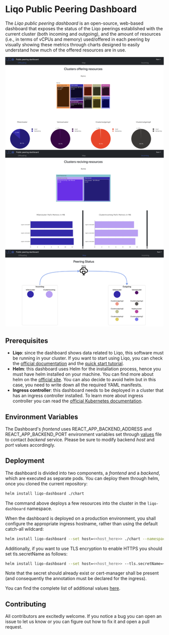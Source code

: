 # Liqo Public Peering Dashboard

The *Liqo public peering dashboard* is an open-source, web-based dashboard that exposes the status of the Liqo peerings established with the current cluster (both incoming and outgoing), and the amount of resources (i.e., in terms of vCPUs and memory) used/offered in each peering by visually showing these metrics through charts designed to easily understand how much of the offered resources are in use.

![Preview](./doc/images/screenshot1.png)
![Preview](./doc/images/screenshot2.png)
![Preview](./doc/images/screenshot3.png)

## Prerequisites

* **Liqo**: since the dashboard shows data related to Liqo, this software must be running in your cluster. If you want to start using Liqo, you can check the [official documentation](https://docs.liqo.io/en/stable/) and the [quick start tutorial](https://docs.liqo.io/en/stable/examples/quick-start.html).
* **Helm**: this dashboard uses Helm for the installation process, hence you must have helm installed on your machine. You can find more about helm on the [official site](https://helm.sh/). You can also decide to avoid helm but in this case, you need to write down all the required YAML manifests.
* **Ingress controller**: this dashboard needs to be deployed in a cluster that has an ingress controller installed. To learn more about ingress controller you can read the [official Kubernetes documentation](https://kubernetes.io/docs/concepts/services-networking/ingress-controllers/).

## Environment Variables
The Dashboard's *frontend* uses REACT_APP_BACKEND_ADDRESS and REACT_APP_BACKEND_PORT environment variables set through [values](./chart/README.md) file to contact *backend* service.
Please be sure to modify backend *host* and *port* values accordingly.

## Deployment

The dashboard is divided into two components, a *frontend* and a *backend*, which are executed as separate pods. You can deploy them through helm, once you cloned the current repository:

```bash
helm install liqo-dashboard ./chart
```

The command above deploys a few resources into the cluster in the `liqo-dashboard` namespace.

When the dashboard is deployed on a production environment, you shall configure the appropriate ingress hostname, rather than using the default catch-all wildcard:

```bash
helm install liqo-dashboard --set host=<<host_here>> ./chart --namespace <<namespace_name>> --create-namespace
```

Additionally, if you want to use TLS encryption to enable HTTPS you should set tls.secretName as follows:

```bash
helm install liqo-dashboard --set host=<<host_here>> --tls.secretName=<<certificate_secret_here>> ./chart --namespace <<namespace_name>> --create-namespace
```

Note that the secret should already exist or cert-manager shall be present (and consequently the annotation must be declared for the ingress).

You can find the complete list of additional values [here](./chart/README.md).

## Contributing

All contributors are excitedly welcome. If you notice a bug you can open an issue to let us know or you can figure out how to fix it and open a pull request.





